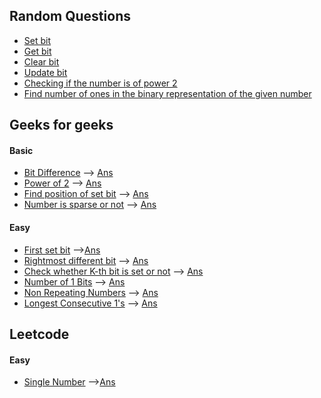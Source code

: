 ## Random Questions

* [Set bit](/bit_m/random/set_bit.cpp)
* [Get bit](/bit_m/random/get_bit.cpp)
* [Clear bit](/bit_m/random/clear_bit.cpp)
* [Update bit](/bit_m/random/update_bit.cpp)
* [Checking if the number is of power 2](/bit_m/random/is_powerof2.cpp)
* [Find number of ones in the binary representation of the given number](/bit_m/random/numof1.cpp)


## Geeks for geeks
#### Basic
* [Bit Difference](https://practice.geeksforgeeks.org/problems/bit-difference-1587115620/1#) --> [Ans](/bit_m/bit_diff.cpp)
* [Power of 2](https://practice.geeksforgeeks.org/problems/power-of-2-1587115620/1#) --> [Ans](/bit_m/pow_2.cpp)
* [Find position of set bit](https://practice.geeksforgeeks.org/problems/find-position-of-set-bit3706/1#) --> [Ans](/bit_m/pos.cpp)
* [Number is sparse or not](https://practice.geeksforgeeks.org/problems/number-is-sparse-or-not-1587115620/0/?track=DSASP-BitMagic&batchId=154) --> [Ans](/bit_m/sparse.cpp)
#### Easy
* [First set bit](https://practice.geeksforgeeks.org/problems/find-first-set-bit-1587115620/1/?track=DSASP-BitMagic&batchId=154) -->[Ans](/bit_m/first_set_bit.cpp)
* [Rightmost different bit](https://practice.geeksforgeeks.org/problems/rightmost-different-bit-1587115621/0/?track=DSASP-BitMagic&batchId=154#) --> [Ans](/bit_m/rightmost_diff.cpp)
* [Check whether K-th bit is set or not](https://practice.geeksforgeeks.org/problems/check-whether-k-th-bit-is-set-or-not-1587115620/0/?track=DSASP-BitMagic&batchId=154#) --> [Ans](/bit_m/k_bit.cpp)
* [Number of 1 Bits](https://practice.geeksforgeeks.org/problems/set-bits0143/1#) --> [Ans](/bit_m/num_1.cpp)
* [Non Repeating Numbers](https://practice.geeksforgeeks.org/problems/finding-the-numbers0215/1#) --> [Ans](/bit_m/not_repeating.cpp)
* [Longest Consecutive 1's](https://practice.geeksforgeeks.org/problems/longest-consecutive-1s-1587115620/0/?track=DSASP-BitMagic&batchId=154#) --> [Ans](/bit_m/longest1s.cpp)
## Leetcode 
#### Easy
* [Single Number](https://leetcode.com/problems/single-number/) -->[Ans](/bit_m/leetcode/easy/single_num.cpp)
